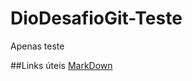# DioDesafioGit-Teste
Apenas teste


##Links úteis 
[MarkDown](https://www.markdownguide.org/basic-syntax/)

